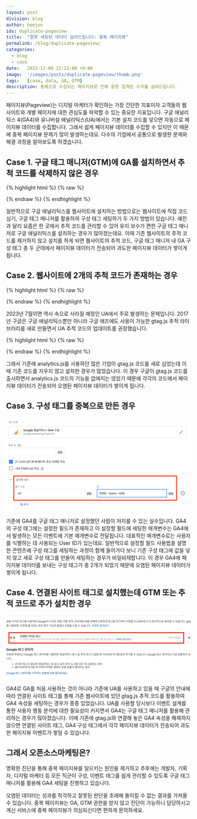 ```yaml
---
layout: post
division: blog
author: heejun
ids: duplicate-pageview
title:  "잘못 세팅된 데이터 살려드립니다: 중복 페이지뷰"
permalink: /blog/duplicate-pageview/
categories:
  - blog
  - case
date:   2022-12-09 22:22:00 +9:00
image:  '/images/posts/duplicate-pageview/thumb.png'
tags:   [case, data, GA, GTM]
description: 중복으로 수집되는 페이지뷰로 인해 잘못 집계된 수치를 살려드립니다.
---
```


페이지뷰(Pageview)는 디지털 마케터가 확인하는 가장 간단한 지표이자 고객들의 웹사이트와 개별 페이지에 대한 관심도를 파악할 수 있는 중요한 지표입니다. 구글 애널리틱스 4(GA4)와 유니버설 애널리틱스(UA)에서는 기본 설치 코드를 넣으면 자동으로 페이지뷰 데이터를 수집합니다. 그래서 쉽게 페이지뷰 데이터를 수집할 수 있지만 이 때문에 중복 페이지뷰 문제가 많이 발생하는데요. 다수의 기업에서 공통으로 발생한 문제와 해결 과정을 알아보도록 하겠습니다.

## Case 1. 구글 태그 매니저(GTM)에 GA를 설치하면서 추척 코드를 삭제하지 않은 경우

{% highlight html %}
{% raw %}

<!-- Google tag (gtag.js) -->
<script async src="https://www.googletagmanager.com/gtag/js?id=G-XXXXXXXXXX"></script>
<script>
  window.dataLayer = window.dataLayer || [];
  function gtag(){dataLayer.push(arguments);}
  gtag('js', new Date());

  gtag('config', 'G-XXXXXXXXXX');
</script>

{% endraw %}
{% endhighlight %}

일반적으로 구글 애널리틱스를 웹사이트에 설치하는 방법으로는 웹사이트에 직접 코드 심기, 구글 태그 매니저를 활용하여 구성 태그 세팅하기 두 가지 방법이 있습니다. 예전과 달리 요즘은 한 곳에서 추적 코드를 관리할 수 있어 유지 보수가 편한 구글 태그 매니저로 구글 애널리틱스를 설치하는 경우가 많아졌는데요. 이때 기존 웹사이트의 추적 코드를 제거하지 않고 설치를 하게 되면 웹사이트의 추적 코드, 구글 태그 매니저 내 GA 구성 태그 총 두 군데에서 페이지뷰 데이터가 전송되어 과도한 페이지뷰 데이터가 쌓이게 됩니다.

## Case 2. 웹사이트에 2개의 추척 코드가 존재하는 경우

{% highlight html %}
{% raw %}

<!-- Google Analytics -->
<script>
  (function(i,s,o,g,r,a,m){i['GoogleAnalyticsObject']=r;i[r]=i[r]||function(){
  (i[r].q=i[r].q||[]).push(arguments)},i[r].l=1*new Date();a=s.createElement(o),
  m=s.getElementsByTagName(o)[0];a.async=1;a.src=g;m.parentNode.insertBefore(a,m)
  })(window,document,'script','https://www.google-analytics.com/analytics.js','ga');

  ga('create', 'UA-XXXXXXXXXX-1', 'auto');
  ga('send', 'pageview');
</script>
<!-- End Google Analytics -->

{% endraw %}
{% endhighlight %}

2023년 7월이면 역사 속으로 사라질 예정인 UA에서 주로 발생하는 문제입니다. 2017년 구글은 구글 애널리틱스뿐만 아니라 구글 애즈에도 사용이 가능한 gtag.js 추적 라이브러리를 새로 만들면서 UA 추적 코드의 업데이트를 권장했습니다.

{% highlight html %}
{% raw %}

<!-- Google tag (gtag.js) -->
<script async src="https://www.googletagmanager.com/gtag/js?id=UA-XXXXXXXXXX-1"></script>
<script>
  window.dataLayer = window.dataLayer || [];
  function gtag(){dataLayer.push(arguments);}
  gtag('js', new Date());

  gtag('config', 'UA-XXXXXXXXXX-1');
</script>

{% endraw %}
{% endhighlight %}

그래서 기존에 analytics.js를 사용하던 많은 기업이 gtag.js 코드를 새로 심었는데 이때 기존 코드를 지우지 않고 설치한 경우가 많았습니다. 이 경우 구글이 gtag.js 코드를 출시하면서 analytics.js 코드의 기능을 없애지는 않았기 때문에 각각의 코드에서 페이지뷰 데이터가 전송되어 오염된 페이지뷰 데이터가 쌓이게 됩니다.

## Case 3. 구성 태그를 중복으로 만든 경우

![GTM 구성 태그](/images/posts/duplicate-pageview/01.png)

기존에 GA4를 구글 태그 매니저로 설정했던 사람이 저지를 수 있는 실수입니다. GA4의 구성 태그에는 설정한 필드가 존재하고 이 설정할 필드에 세팅한 매개변수는 GA4에서 발생하는 모든 이벤트에 기본 매개변수로 전달됩니다. 대표적인 매개변수로는 사용자를 식별하는 데 사용되는 User ID가 있는데요. 일반적으로 설정할 필드 사용법을 설명한 콘텐츠에 구성 태그를 세팅하는 과정이 함께 들어가다 보니 기존 구성 태그에 값을 넣지 않고 새로 구성 태그를 만들어 세팅하는 경우가 비일비재합니다. 이 경우 GA4에 페이지뷰 데이터를 보내는 구성 태그가 총 2개가 되었기 때문에 오염된 페이지뷰 데이터가 쌓이게 됩니다.

## Case 4. 연결된 사이트 태그로 설치했는데 GTM 또는 추적 코드로 추가 설치한 경우

![연결된 사이트 태그](/images/posts/duplicate-pageview/02.png)

GA4로 GA를 처음 사용하는 것이 아니라 기존에 UA를 사용하고 있을 때 구글의 안내에 따라 연결된 사이트 태그를 통해 기존 웹사이트에 있던 gtag.js 추적 코드를 활용하여 GA4 속성을 세팅하는 경우가 종종 있었습니다. UA를 사용할 당시보다 이벤트 설계를 통한 사용자 행동 분석에 대한 필요성이 커지면서 GA4는 구글 태그 매니저를 활용해 관리하는 경우가 많아졌습니다. 이때 기존에 gtag.js와 연결해 놓은 GA4 속성을 해제하지 않으면 연결된 사이트 태그, GA4 구성 태그에서 각각 페이지뷰 데이터가 전송되어 과도한 페이지뷰 이벤트가 쌓일 수 있습니다.

## 그래서 오픈소스마케팅은?

명확한 진단을 통해 중복 페이지뷰를 일으키는 원인을 제거하고 추후에는 개발자, 기획자, 디지털 마케터 등 모든 직군이 구성, 이벤트 태그를 쉽게 관리할 수 있도록 구글 태그 매니저를 활용해 GA4 세팅을 진행하고 있습니다.

오염된 데이터는 성과를 착각하고 잘못된 판단을 초래해 돌이킬 수 없는 결과를 가져올 수 있습니다. 중복 페이지뷰는 GA, GTM 권한을 받지 않고 진단이 가능하니 담당하시고 계신 서비스에 중복 페이지뷰가 의심되신다면 편하게 문의하세요.
